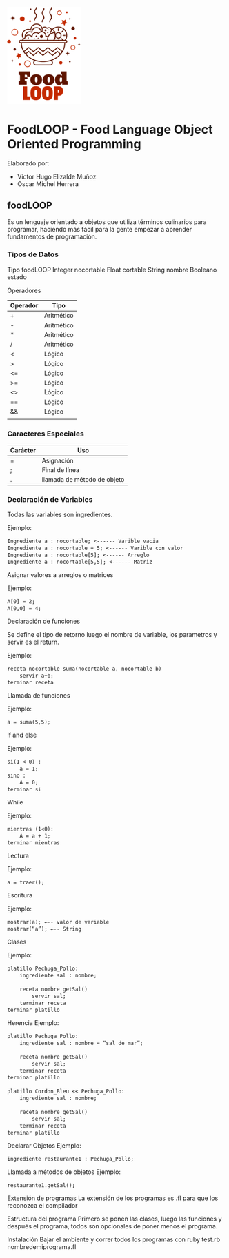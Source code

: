<img src="logo.png" alt="FoodLOOP" width="170"/>

 # FoodLOOP - Food Language Object Oriented Programming

Elaborado por:
- Victor Hugo Elizalde Muñoz
- Oscar Michel Herrera

## foodLOOP

Es un lenguaje orientado a objetos que utiliza términos culinarios para programar, haciendo más fácil para la gente empezar a aprender fundamentos de programación.

### Tipos de Datos

Tipo	foodLOOP
Integer	nocortable
Float	cortable
String	nombre
Booleano	estado

Operadores

|Operador|Tipo|
|--------|----|
|+|Aritmético|
|-|Aritmético|
|*|Aritmético|
|/|Aritmético|
|<|Lógico|
|>|Lógico|
|<=|Lógico|
|>=|Lógico|
|<>|Lógico|
|==|Lógico|
|&&|Lógico|
||||Lógico|


### Caracteres Especiales

|Carácter|Uso|
|--------|---|
|=|Asignación|
|;|Final de línea|
|.|llamada de método de objeto|



### Declaración de Variables

Todas las variables son ingredientes.

Ejemplo:
```
Ingrediente a : nocortable; <------ Varible vacia
Ingrediente a : nocortable = 5; <------ Varible con valor
Ingrediente a : nocortable[5]; <------ Arreglo
Ingrediente a : nocortable[5,5]; <------ Matriz
```

Asignar valores a arreglos o matrices

Ejemplo:
```
A[0] = 2;
A[0,0] = 4;
```
Declaración de funciones

Se define el tipo de retorno luego el nombre de variable, los parametros y servir es el return.

Ejemplo:
```
receta nocortable suma(nocortable a, nocortable b)
	servir a+b;
terminar receta
```
Llamada de funciones

Ejemplo:
```
a = suma(5,5);
```

if and else

Ejemplo:
```
si(1 < 0) :
	a = 1;
sino :
	A = 0;
terminar si
```

While

Ejemplo:
```
mientras (1<0):
	A = a + 1;
terminar mientras
```

Lectura

Ejemplo:
```
a = traer();
```

Escritura

Ejemplo:
```
mostrar(a); ←-- valor de variable
mostrar(“a”); ←-- String
```
Clases

Ejemplo:
```
platillo Pechuga_Pollo:
    ingrediente sal : nombre;
    
    receta nombre getSal()
        servir sal;
    terminar receta
terminar platillo
```

Herencia
Ejemplo:
```
platillo Pechuga_Pollo:
    ingrediente sal : nombre = “sal de mar”;
    
    receta nombre getSal()
        servir sal;
    terminar receta
terminar platillo

platillo Cordon_Bleu << Pechuga_Pollo:
    ingrediente sal : nombre;
    
    receta nombre getSal()
        servir sal;
    terminar receta
terminar platillo
```

Declarar Objetos
Ejemplo:
```
ingrediente restaurante1 : Pechuga_Pollo;
```

Llamada a métodos de objetos
Ejemplo:
```
restaurante1.getSal();
```

Extensión de programas
La extensión de los programas es .fl para que los reconozca el compilador

Estructura del programa
Primero se ponen las clases, luego las funciones y después el programa, todos son opcionales de poner menos el programa.

Instalación
Bajar el ambiente y correr todos los programas con ruby test.rb nombredemiprograma.fl
